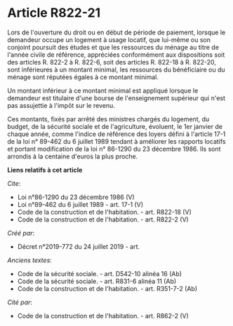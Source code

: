 # Article R822-21

Lors de l'ouverture du droit ou en début de période de paiement, lorsque le demandeur occupe un logement à usage locatif, que
lui-même ou son conjoint poursuit des études et que les ressources du ménage au titre de l'année civile de référence,
appréciées conformément aux dispositions soit des articles R. 822-2 à R. 822-6, soit des articles R. 822-18 à R. 822-20, sont
inférieures à un montant minimal, les ressources du bénéficiaire ou du ménage sont réputées égales à ce montant minimal. 

Un montant inférieur à ce montant minimal est appliqué lorsque le demandeur est titulaire d'une bourse de l'enseignement
supérieur qui n'est pas assujettie à l'impôt sur le revenu. 

Ces montants, fixés par arrêté des ministres chargés du logement, du budget, de la sécurité sociale et de l'agriculture,
évoluent, le 1er janvier de chaque année, comme l'indice de référence des loyers défini à l'article 17-1 de la loi n° 89-462
du 6 juillet 1989 tendant à améliorer les rapports locatifs et portant modification de la loi n° 86-1290 du 23 décembre 1986.
Ils sont arrondis à la centaine d'euros la plus proche.

**Liens relatifs à cet article**

_Cite_:

  - Loi n°86-1290 du 23 décembre 1986 (V)
  - Loi n°89-462 du 6 juillet 1989 - art. 17-1 (V)
  - Code de la construction et de l'habitation. - art. R822-18 (V)
  - Code de la construction et de l'habitation. - art. R822-2 (V)

_Créé par_:

  - Décret n°2019-772 du 24 juillet 2019 - art.

_Anciens textes_:

  - Code de la sécurité sociale. - art. D542-10 alinéa 16 (Ab)
  - Code de la sécurité sociale. - art. R831-6 alinéa 11 (Ab)
  - Code de la construction et de l'habitation. - art. R351-7-2 (Ab)

_Cité par_:

  - Code de la construction et de l'habitation. - art. R862-2 (V)
